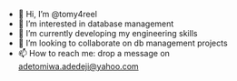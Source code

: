 - 👋 Hi, I’m @tomy4reel
- 👀 I’m interested in database management
- 🌱 I’m currently developing my engineering skills
- 💞️ I’m looking to collaborate on db management projects
- 📫 How to reach me: drop a message on adetomiwa.adedeji@yahoo.com

<!---
tomy4reel/tomy4reel is a ✨ special ✨ repository because its `README.md` (this file) appears on your GitHub profile.
You can click the Preview link to take a look at your changes.
--->
